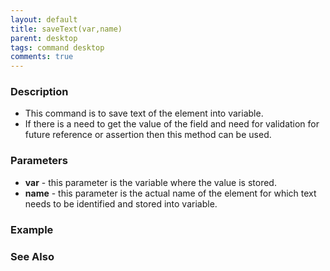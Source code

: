 ```yaml
---
layout: default
title: saveText(var,name)
parent: desktop
tags: command desktop
comments: true
---
```


### Description

- This command is to save text of the element into variable.
- If there is a need to get the value of the field and need for validation for future reference or assertion then this method can be used.

### Parameters

- **var** - this parameter is the variable where the value is stored.
- **name** - this parameter is the actual name of the element for which text needs to be identified and stored into variable.

### Example


### See Also

